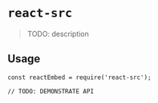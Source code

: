 # `react-src`

> TODO: description

## Usage

```
const reactEmbed = require('react-src');

// TODO: DEMONSTRATE API
```
